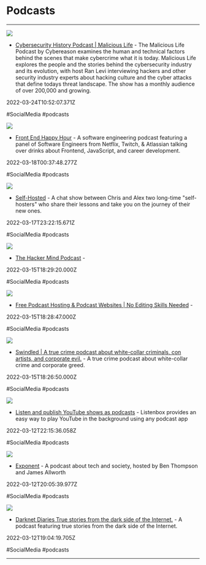 # Podcasts

---

![](https://rdl.ink/render/https%3A%2F%2Fmalicious.life)

- [Cybersecurity History Podcast | Malicious Life](https://malicious.life) - The Malicious Life Podcast by Cybereason examines the human and technical factors behind the scenes that make cybercrime what it is today. Malicious Life explores the people and the stories behind the cybersecurity industry and its evolution, with host Ran Levi interviewing hackers and other security industry experts about hacking culture and the cyber attacks that define todays threat landscape. The show has a monthly audience of over 200,000 and growing.

2022-03-24T10:52:07.371Z

#SocialMedia #podcasts

![](https://frontendhappyhour.com/public/img/front-end-happy-hour-logo-banner.jpg)

- [Front End Happy Hour](https://www.frontendhappyhour.com) - A software engineering podcast featuring a panel of Software Engineers from Netflix, Twitch, & Atlassian talking over drinks about Frontend, JavaScript, and career development.

2022-03-18T00:37:48.277Z

#SocialMedia #podcasts

![](https://assets.fireside.fm/file/fireside-images/podcasts/images/7/7296e34a-2697-479a-adfb-ad32329dd0b0/cover_medium.jpg)

- [Self-Hosted](https://selfhosted.show) - A chat show between Chris and Alex two long-time "self-hosters" who share their lessons and take you on the journey of their new ones.

2022-03-17T23:22:15.671Z

#SocialMedia #podcasts

![](https://deow9bq0xqvbj.cloudfront.net/image-logo/8987066/podbean-square-compressed.jpg)

- [The Hacker Mind Podcast](https://thehackermind.com) - 

2022-03-15T18:29:20.000Z

#SocialMedia #podcasts

![](https://rdl.ink/render/https%3A%2F%2Fsoundbran.ch)

- [Free Podcast Hosting & Podcast Websites | No Editing Skills Needed](https://soundbran.ch) - 

2022-03-15T18:28:47.000Z

#SocialMedia #podcasts

![](https://swindledpodcast.com/wp-content/uploads/cropped-icon-512x512-1.png)

- [Swindled | A true crime podcast about white-collar criminals, con artists, and corporate evil.](https://swindledpodcast.com) - A true crime podcast about white-collar crime and corporate greed.

2022-03-15T18:26:50.000Z

#SocialMedia #podcasts

![](https://listenbox.app/images/landing.png)

- [Listen and publish YouTube shows as podcasts](https://listenbox.app) - Listenbox provides an easy way to play YouTube in the background using any podcast app

2022-03-12T22:15:36.058Z

#SocialMedia #podcasts

![](https://s0.wp.com/i/blank.jpg)

- [Exponent](https://exponent.fm) - A podcast about tech and society, hosted by Ben Thompson and James Allworth

2022-03-12T20:05:39.977Z

#SocialMedia #podcasts

![](https://darknetdiaries.com/imgs/darknet-diaries-sm.jpg)

- [Darknet Diaries True stories from the dark side of the Internet.](https://darknetdiaries.com) - A podcast featuring true stories from the dark side of the Internet.

2022-03-12T19:04:19.705Z

#SocialMedia #podcasts

---

